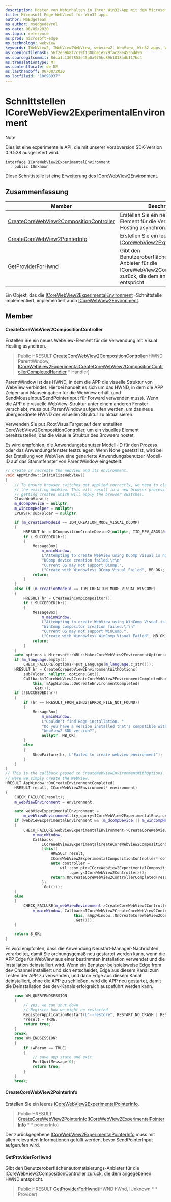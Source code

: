 ```yaml
---
description: Hosten von Webinhalten in ihrer Win32-App mit dem Microsoft Edge WebView2-Steuerelement
title: Microsoft Edge-WebView2 für Win32-apps
author: MSEdgeTeam
ms.author: msedgedevrel
ms.date: 06/05/2020
ms.topic: reference
ms.prod: microsoft-edge
ms.technology: webview
keywords: IWebView2, IWebView2WebView, webview2, WebView, Win32-apps, Win32, Edge, ICoreWebView2, ICoreWebView2Controller, Browser-Steuerelement, Edge-HTML
ms.openlocfilehash: 56f2e59b8f7c19f130bba1e579fac28e4536dd90
ms.sourcegitcommit: 8dca1c1367853e45a0a975bc89b1818adb117bd4
ms.translationtype: MT
ms.contentlocale: de-DE
ms.lasthandoff: 06/08/2020
ms.locfileid: "10698937"
---
```

# Schnittstellen ICoreWebView2ExperimentalEnvironment 

> [!NOTE]
> Dies ist eine experimentelle API, die mit unserer Vorabversion SDK-Version 0.9.538 ausgeliefert wird.

```
interface ICoreWebView2ExperimentalEnvironment
  : public IUnknown
```

Diese Schnittstelle ist eine Erweiterung des [ICoreWebView2Environment](icorewebview2environment.md).

## Zusammenfassung

 Member                        | Beschreibungen
--------------------------------|---------------------------------------------
[CreateCoreWebView2CompositionController](#createcorewebview2compositioncontroller) | Erstellen Sie ein neues WebView-Element für die Verwendung mit Visual Hosting asynchron.
[CreateCoreWebView2PointerInfo](#createcorewebview2pointerinfo) | Erstellen Sie ein leeres [ICoreWebView2ExperimentalPointerInfo](icorewebview2experimentalpointerinfo.md).
[GetProviderForHwnd](#getproviderforhwnd) | Gibt den Benutzeroberflächenautomatisierungs-Anbieter für die ICoreWebView2CompositionController zurück, die dem angegebenen HWND entspricht.

Ein Objekt, das die [ICoreWebView2ExperimentalEnvironment]() -Schnittstelle implementiert, implementiert auch [ICoreWebView2Environment](icorewebview2environment.md).

## Member

#### CreateCoreWebView2CompositionController 

Erstellen Sie ein neues WebView-Element für die Verwendung mit Visual Hosting asynchron.

> Public HRESULT [CreateCoreWebView2CompositionController](#createcorewebview2compositioncontroller)(HWND ParentWindow, [ICoreWebView2ExperimentalCreateCoreWebView2CompositionControllerCompletedHandler](icorewebview2experimentalcreatecorewebview2compositioncontrollercompletedhandler.md) * Handler)

ParentWindow ist das HWND, in dem die APP die visuelle Struktur von WebView verbindet. Hierbei handelt es sich um das HWND, in dem die APP Zeiger-und Mauseingaben für die WebView erhält (und SendMouseInput/SendPointerInput für Forward verwenden muss). Wenn die APP die visuelle WebView-Struktur unter einem anderen Fenster verschiebt, muss put_ParentWindow aufgerufen werden, um das neue übergeordnete HWND der visuellen Struktur zu aktualisieren.

Verwenden Sie put_RootVisualTarget auf dem erstellten CoreWebView2CompositionController, um ein visuelles Element bereitzustellen, das die visuelle Struktur des Browsers hostet.

Es wird empfohlen, die Anwendungsbenutzer Modell-ID für den Prozess oder das Anwendungsfenster festzulegen. Wenn None gesetzt ist, wird bei der Erstellung von WebView eine generierte Anwendungsbenutzer Modell-ID auf das Stammfenster von ParentWindow eingestellt. 
```cpp
// Create or recreate the WebView and its environment.
void AppWindow::InitializeWebView()
{
    // To ensure browser switches get applied correctly, we need to close
    // the existing WebView. This will result in a new browser process
    // getting created which will apply the browser switches.
    CloseWebView();
    m_dcompDevice = nullptr;
    m_wincompHelper = nullptr;
    LPCWSTR subFolder = nullptr;

    if (m_creationModeId == IDM_CREATION_MODE_VISUAL_DCOMP)
    {
        HRESULT hr = DCompositionCreateDevice2(nullptr, IID_PPV_ARGS(&m_dcompDevice));
        if (!SUCCEEDED(hr))
        {
            MessageBox(
                m_mainWindow,
                L"Attempting to create WebView using DComp Visual is not supported.\r\n"
                "DComp device creation failed.\r\n"
                "Current OS may not support DComp.",
                L"Create with Windowless DComp Visual Failed", MB_OK);
            return;
        }
    }
    else if (m_creationModeId == IDM_CREATION_MODE_VISUAL_WINCOMP)
    {
        HRESULT hr = CreateWinCompCompositor();
        if (!SUCCEEDED(hr))
        {
            MessageBox(
                m_mainWindow,
                L"Attempting to create WebView using WinComp Visual is not supported.\r\n"
                "WinComp compositor creation failed.\r\n"
                "Current OS may not support WinComp.",
                L"Create with Windowless WinComp Visual Failed", MB_OK);
            return;
        }
    }
    auto options = Microsoft::WRL::Make<CoreWebView2EnvironmentOptions>();
    if(!m_language.empty())
        CHECK_FAILURE(options->put_Language(m_language.c_str()));
    HRESULT hr = CreateCoreWebView2EnvironmentWithOptions(
        subFolder, nullptr, options.Get(),
        Callback<ICoreWebView2CreateCoreWebView2EnvironmentCompletedHandler>(
            this, &AppWindow::OnCreateEnvironmentCompleted)
            .Get());
    if (!SUCCEEDED(hr))
    {
        if (hr == HRESULT_FROM_WIN32(ERROR_FILE_NOT_FOUND))
        {
            MessageBox(
                m_mainWindow,
                L"Couldn't find Edge installation. "
                "Do you have a version installed that's compatible with this "
                "WebView2 SDK version?",
                nullptr, MB_OK);
        }
        else
        {
            ShowFailure(hr, L"Failed to create webview environment");
        }
    }
}
// This is the callback passed to CreateWebViewEnvironmentWithOptions.
// Here we simply create the WebView.
HRESULT AppWindow::OnCreateEnvironmentCompleted(
    HRESULT result, ICoreWebView2Environment* environment)
{
    CHECK_FAILURE(result);
    m_webViewEnvironment = environment;

    auto webViewExperimentalEnvironment =
        m_webViewEnvironment.try_query<ICoreWebView2ExperimentalEnvironment>();
    if (webViewExperimentalEnvironment && (m_dcompDevice || m_wincompHelper))
    {
        CHECK_FAILURE(webViewExperimentalEnvironment->CreateCoreWebView2CompositionController(
            m_mainWindow,
            Callback<
                ICoreWebView2ExperimentalCreateCoreWebView2CompositionControllerCompletedHandler>(
                [this](
                    HRESULT result,
                    ICoreWebView2ExperimentalCompositionController* compositionController) -> HRESULT {
                    auto controller =
                        wil::com_ptr<ICoreWebView2ExperimentalCompositionController>(compositionController)
                            .query<ICoreWebView2Controller>();
                    return OnCreateCoreWebView2ControllerCompleted(result, controller.get());
                })
                .Get()));
    }
    else
    {
        CHECK_FAILURE(m_webViewEnvironment->CreateCoreWebView2Controller(
            m_mainWindow, Callback<ICoreWebView2CreateCoreWebView2ControllerCompletedHandler>(
                              this, &AppWindow::OnCreateCoreWebView2ControllerCompleted)
                              .Get()));
    }

    return S_OK;
}
```
 Es wird empfohlen, dass die Anwendung Neustart-Manager-Nachrichten verarbeitet, damit Sie ordnungsgemäß neu gestartet werden kann, wenn die APP Edge für WebView aus einer bestimmten Installation verwendet und die Installation deinstalliert wird. Wenn ein Benutzer beispielsweise Edge from dev Channel installiert und sich entscheidet, Edge aus diesem Kanal zum Testen der APP zu verwenden, und dann Edge aus diesem Kanal deinstalliert, ohne die APP zu schließen, wird die APP neu gestartet, damit die Deinstallation des dev-Kanals erfolgreich ausgeführt werden kann. 
```cpp
    case WM_QUERYENDSESSION:
    {
        // yes, we can shut down
        // Register how we might be restarted
        RegisterApplicationRestart(L"--restore", RESTART_NO_CRASH | RESTART_NO_HANG);
        *result = TRUE;
        return true;
    }
    break;
    case WM_ENDSESSION:
    {
        if (wParam == TRUE)
        {
            // save app state and exit.
            PostQuitMessage(0);
            return true;
        }
    }
    break;
```

#### CreateCoreWebView2PointerInfo 

Erstellen Sie ein leeres [ICoreWebView2ExperimentalPointerInfo](icorewebview2experimentalpointerinfo.md).

> Public HRESULT [CreateCoreWebView2PointerInfo](#createcorewebview2pointerinfo)([ICoreWebView2ExperimentalPointerInfo](icorewebview2experimentalpointerinfo.md) * * pointerInfo)

Der zurückgegebene [ICoreWebView2ExperimentalPointerInfo](icorewebview2experimentalpointerinfo.md) muss mit allen relevanten Informationen gefüllt werden, bevor SendPointerInput aufgerufen wird.

#### GetProviderForHwnd 

Gibt den Benutzeroberflächenautomatisierungs-Anbieter für die ICoreWebView2CompositionController zurück, die dem angegebenen HWND entspricht.

> Public HRESULT [GetProviderForHwnd](#getproviderforhwnd)(HWND hWnd, IUnknown * * Provider)

